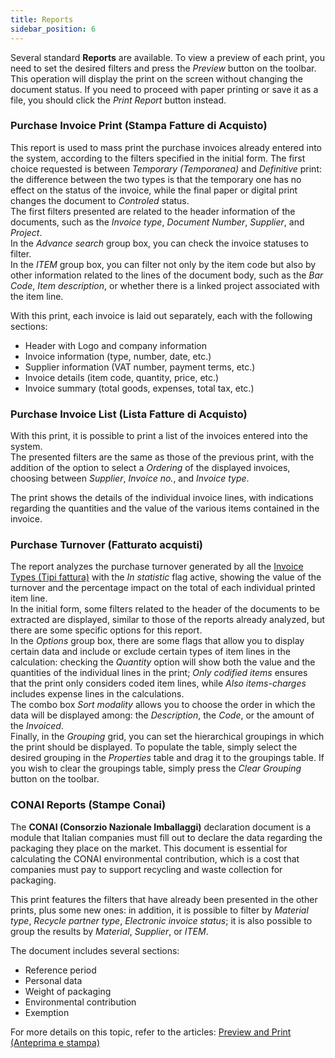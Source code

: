 ```yaml
---
title: Reports
sidebar_position: 6
---
```


Several standard **Reports** are available. To view a preview of each print, you need to set the desired filters and press the *Preview* button on the toolbar. This operation will display the print on the screen without changing the document status. If you need to proceed with paper printing or save it as a file, you should click the *Print Report* button instead.

### Purchase Invoice Print (Stampa Fatture di Acquisto)

This report is used to mass print the purchase invoices already entered into the system, according to the filters specified in the initial form. The first choice requested is between *Temporary (Temporanea)* and *Definitive* print: the difference between the two types is that the temporary one has no effect on the status of the invoice, while the final paper or digital print changes the document to *Controled* status.   
The first filters presented are related to the header information of the documents, such as the *Invoice type*, *Document Number*, *Supplier*, and *Project*.   
In the *Advance search* group box, you can check the invoice statuses to filter.   
In the *ITEM* group box, you can filter not only by the item code but also by other information related to the lines of the document body, such as the *Bar Code*, *Item description*, or whether there is a linked project associated with the item line.

With this print, each invoice is laid out separately, each with the following sections:
- Header with Logo and company information
- Invoice information (type, number, date, etc.)
- Supplier information (VAT number, payment terms, etc.)
- Invoice details (item code, quantity, price, etc.)
- Invoice summary (total goods, expenses, total tax, etc.)

### Purchase Invoice List (Lista Fatture di Acquisto)

With this print, it is possible to print a list of the invoices entered into the system.    
The presented filters are the same as those of the previous print, with the addition of the option to select a *Ordering* of the displayed invoices, choosing between *Supplier*, *Invoice no.*, and *Invoice type*.

The print shows the details of the individual invoice lines, with indications regarding the quantities and the value of the various items contained in the invoice.

### Purchase Turnover (Fatturato acquisti)

The report analyzes the purchase turnover generated by all the [Invoice Types (Tipi fattura)](/docs/configurations/tables/purchase/purchase-invoices-type/) with the *In statistic* flag active, showing the value of the turnover and the percentage impact on the total of each individual printed item line.        
In the initial form, some filters related to the header of the documents to be extracted are displayed, similar to those of the reports already analyzed, but there are some specific options for this report.   
In the *Options* group box, there are some flags that allow you to display certain data and include or exclude certain types of item lines in the calculation: checking the *Quantity* option will show both the value and the quantities of the individual lines in the print; *Only codified items* ensures that the print only considers coded item lines, while *Also items-charges* includes expense lines in the calculations.   
The combo box *Sort modality* allows you to choose the order in which the data will be displayed among: the *Description*, the *Code*, or the amount of the *Invoiced*.   
Finally, in the *Grouping* grid, you can set the hierarchical groupings in which the print should be displayed. To populate the table, simply select the desired grouping in the *Properties* table and drag it to the groupings table. If you wish to clear the groupings table, simply press the *Clear Grouping* button on the toolbar.

### CONAI Reports (Stampe Conai)

The **CONAI (Consorzio Nazionale Imballaggi)** declaration document is a module that Italian companies must fill out to declare the data regarding the packaging they place on the market. This document is essential for calculating the CONAI environmental contribution, which is a cost that companies must pay to support recycling and waste collection for packaging.    

This print features the filters that have already been presented in the other prints, plus some new ones: in addition, it is possible to filter by *Material type*, *Recycle partner type*, *Electronic invoice status*; it is also possible to group the results by *Material*, *Supplier*, or *ITEM*.    

The document includes several sections:
- Reference period
- Personal data
- Weight of packaging
- Environmental contribution
- Exemption

For more details on this topic, refer to the articles: [Preview and Print (Anteprima e stampa)](/docs/guide/common/operations-with-data/reports)